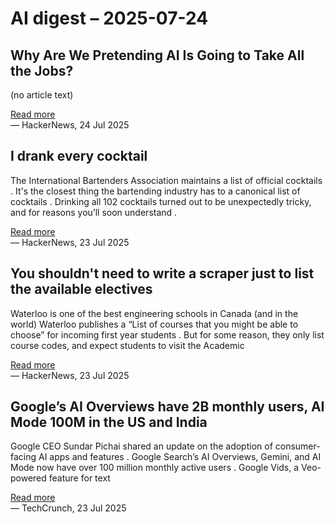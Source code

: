 # AI digest – 2025-07-24

## Why Are We Pretending AI Is Going to Take All the Jobs?

(no article text)

[Read more](https://www.thebignewsletter.com/p/why-are-we-pretending-ai-is-going)  
— HackerNews, 24 Jul 2025

## I drank every cocktail

The International Bartenders Association maintains a list of official cocktails . It's the closest thing the bartending industry has to a canonical list of cocktails . Drinking all 102 cocktails turned out to be unexpectedly tricky, and for reasons you’ll soon understand .

[Read more](https://aaronson.org/blog/i-drank-every-cocktail)  
— HackerNews, 23 Jul 2025

## You shouldn't need to write a scraper just to list the available electives

Waterloo is one of the best engineering schools in Canada (and in the world) Waterloo publishes a “List of courses that you might be able to choose” for incoming first year students . But for some reason, they only list course codes, and expect students to visit the Academic

[Read more](https://varun.ch/posts/elective-list/)  
— HackerNews, 23 Jul 2025

## Google’s AI Overviews have 2B monthly users, AI Mode 100M in the US and India

Google CEO Sundar Pichai shared an update on the adoption of consumer-facing AI apps and features . Google Search’s AI Overviews, Gemini, and AI Mode now have over 100 million monthly active users . Google Vids, a Veo-powered feature for text

[Read more](https://techcrunch.com/2025/07/23/googles-ai-overviews-have-2b-monthly-users-ai-mode-100m-in-the-us-and-india/)  
— TechCrunch, 23 Jul 2025
